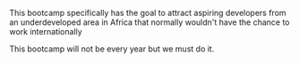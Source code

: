 This bootcamp specifically has the goal to attract aspiring developers from an underdeveloped area in Africa that normally wouldn't have the chance to work internationally

This bootcamp will not be every year but we must do it.
